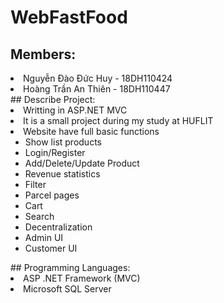 # WebFastFood
## Members:
<li> Nguyễn Đào Đức Huy - 18DH110424 </li>
<li> Hoàng Trần An Thiên - 18DH110447 </li>
## Describe Project:
<li> Writting in ASP.NET MVC </li>
<li> It is a small project during my study at HUFLIT </li>
<li> Website have full basic functions 
  <ul>
    <li> Show list products </li>
  <li> Login/Register </li>
  <li> Add/Delete/Update Product </li>
  <li> Revenue statistics </li>
  <li> Filter </li>
  <li> Parcel pages </li>
  <li> Cart </li>
  <li> Search </li>
  <li> Decentralization </li>
  <li> Admin UI </li>
  <li> Customer UI </li>
  </ul>
</li>
## Programming Languages:
<li> ASP .NET Framework (MVC) </li>
<li> Microsoft SQL Server </li>

  

